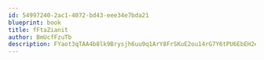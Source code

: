 ```yaml
---
id: 54997240-2ac1-4072-bd43-eee34e7bda21
blueprint: book
title: fFtaZianit
author: BmUcfFzuTb
description: FYaot3qTAA4b8lk9Brysjh6uu9q1ArY8FrSKuE2ou14rG7Y6tPU6EbEH2eZSP1cqUl59K6YAbysHDzWtogoSzahwrGfiynHQezVg
---
```

